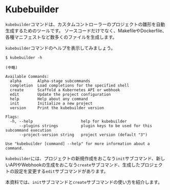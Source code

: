 # Kubebuilder

`kubebuilder`コマンドは、カスタムコントローラーのプロジェクトの雛形を自動生成するためのツールです。
ソースコードだけでなく、MakefileやDockerfile、各種マニフェストなど数多くのファイルを生成します。

`kubebuilder`コマンドのヘルプを表示してみましょう。

```console
$ kubebuilder -h

(中略)

Available Commands:
  alpha       Alpha-stage subcommands
  completion  Load completions for the specified shell
  create      Scaffold a Kubernetes API or webhook
  edit        Update the project configuration
  help        Help about any command
  init        Initialize a new project
  version     Print the kubebuilder version

Flags:
  -h, --help                     help for kubebuilder
      --plugins strings          plugin keys to be used for this subcommand execution
      --project-version string   project version (default "3")

Use "kubebuilder [command] --help" for more information about a command.
```

`kubebuilder`には、プロジェクトの新規作成をおこなう`init`サブコマンド、新しいAPIやWebhookの生成をおこなう`create`サブコマンド、生成したプロジェクトの設定を変更する`edit`サブコマンドがあります。

本資料では、`init`サブコマンドと`create`サブコマンドの使い方を紹介します。
